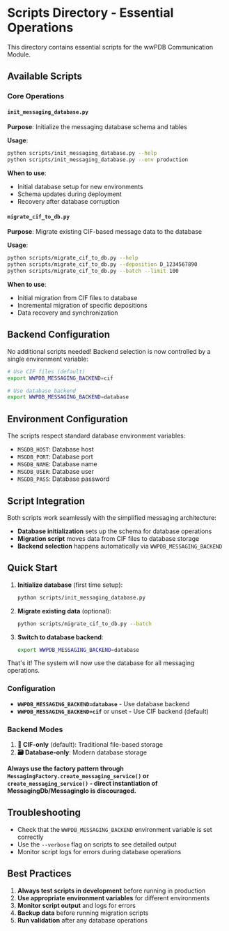 # Scripts Directory - Essential Operations

This directory contains essential scripts for the wwPDB Communication Module.

## Available Scripts

### Core Operations

#### `init_messaging_database.py`

**Purpose**: Initialize the messaging database schema and tables

**Usage**:

```bash
python scripts/init_messaging_database.py --help
python scripts/init_messaging_database.py --env production
```

**When to use**:

- Initial database setup for new environments
- Schema updates during deployment
- Recovery after database corruption

#### `migrate_cif_to_db.py`

**Purpose**: Migrate existing CIF-based message data to the database

**Usage**:

```bash
python scripts/migrate_cif_to_db.py --help
python scripts/migrate_cif_to_db.py --deposition D_1234567890
python scripts/migrate_cif_to_db.py --batch --limit 100
```

**When to use**:

- Initial migration from CIF files to database
- Incremental migration of specific depositions
- Data recovery and synchronization

## Backend Configuration

No additional scripts needed! Backend selection is now controlled by a single environment variable:

```bash
# Use CIF files (default)
export WWPDB_MESSAGING_BACKEND=cif

# Use database backend  
export WWPDB_MESSAGING_BACKEND=database
```

## Environment Configuration

The scripts respect standard database environment variables:

- `MSGDB_HOST`: Database host
- `MSGDB_PORT`: Database port  
- `MSGDB_NAME`: Database name
- `MSGDB_USER`: Database user
- `MSGDB_PASS`: Database password

## Script Integration

Both scripts work seamlessly with the simplified messaging architecture:

- **Database initialization** sets up the schema for database operations
- **Migration script** moves data from CIF files to database storage
- **Backend selection** happens automatically via `WWPDB_MESSAGING_BACKEND`

## Quick Start

1. **Initialize database** (first time setup):
   ```bash
   python scripts/init_messaging_database.py
   ```

2. **Migrate existing data** (optional):
   ```bash
   python scripts/migrate_cif_to_db.py --batch
   ```

3. **Switch to database backend**:
   ```bash
   export WWPDB_MESSAGING_BACKEND=database
   ```

That's it! The system will now use the database for all messaging operations.

### Configuration

- **`WWPDB_MESSAGING_BACKEND=database`** - Use database backend
- **`WWPDB_MESSAGING_BACKEND=cif`** or unset - Use CIF backend (default)

### Backend Modes

1. **📄 CIF-only** (default): Traditional file-based storage
2. **🗃️ Database-only**: Modern database storage

**Always use the factory pattern through `MessagingFactory.create_messaging_service()` or `create_messaging_service()` - direct instantiation of MessagingDb/MessagingIo is discouraged.**

## Troubleshooting

- Check that the `WWPDB_MESSAGING_BACKEND` environment variable is set correctly
- Use the `--verbose` flag on scripts to see detailed output
- Monitor script logs for errors during database operations

## Best Practices

1. **Always test scripts in development** before running in production
2. **Use appropriate environment variables** for different environments
3. **Monitor script output** and logs for errors
4. **Backup data** before running migration scripts
5. **Run validation** after any database operations
